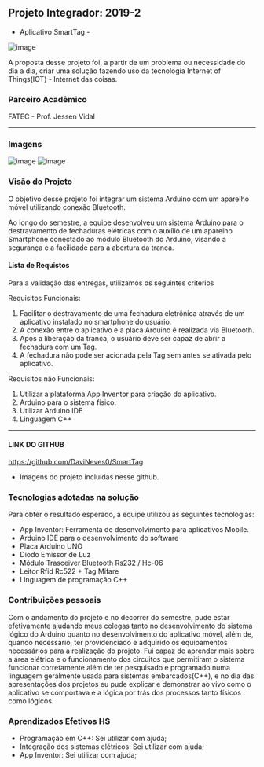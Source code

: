 ﻿
## Projeto Integrador: 2019-2
- Aplicativo SmartTag -


![image](https://user-images.githubusercontent.com/56441411/138635198-e4ba4348-bcf0-4467-913a-71d53a8a7375.png)

A proposta desse projeto foi, a partir de um problema ou necessidade do dia a dia, criar uma solução fazendo uso da tecnologia Internet of Things(IOT) - Internet das coisas.


### Parceiro Acadêmico
FATEC - Prof. Jessen Vidal

***
### Imagens
![image](https://user-images.githubusercontent.com/56441411/138635766-661155a8-bc3a-4c16-94d5-787fddf84141.png)
![image](https://user-images.githubusercontent.com/56441411/138635776-b723e292-ae8c-4dbc-95b6-26ae94e6458f.png)

### Visão do Projeto
O objetivo desse projeto foi integrar um sistema Arduino com um aparelho móvel utilizando conexão Bluetooth.

Ao longo do semestre, a equipe desenvolveu um sistema Arduino para o destravamento de fechaduras elétricas com o auxílio de um aparelho Smartphone conectado ao módulo Bluetooth do Arduino, visando a segurança e a facilidade para a abertura da tranca. 

#### Lista de Requistos 
Para a validação das entregas, utilizamos os seguintes criterios 

Requisitos Funcionais: 

1.	Facilitar o destravamento de uma fechadura eletrônica através de um aplicativo instalado no smartphone do usuário.
2.	A conexão entre o aplicativo e a placa Arduino é realizada via Bluetooth. 
3.	Após a liberação da tranca, o usuário deve ser capaz de abrir a fechadura com um Tag.
4.	A fechadura não pode ser acionada pela Tag sem antes se ativada pelo aplicativo.



Requisitos não Funcionais:

1.	Utilizar a plataforma App Inventor para criação do aplicativo.
2.	Arduino para o sistema físico.
3.	Utilizar Arduino IDE
4. 	Linguagem C++

***

#### LINK DO GITHUB
https://github.com/DaviNeves0/SmartTag

- Imagens do projeto incluídas nesse github.


### Tecnologias adotadas na solução

Para obter o resultado esperado, a equipe utilizou as seguintes tecnologias:

- App Inventor: Ferramenta de desenvolvimento para aplicativos Mobile.
- Arduino IDE para o desenvolvimento do software
- Placa Arduino UNO
- Diodo Emissor de Luz
- Módulo Trasceiver Bluetooth Rs232 / Hc-06
- Leitor Rfid Rc522 + Tag Mifare
- Linguagem de programação C++


### Contribuições pessoais


Com o andamento do projeto e no decorrer do semestre, pude estar efetivamente ajudando meus colegas tanto no desenvolvimento do sistema lógico do Arduino quanto no desenvolvimento do aplicativo móvel, além de, quando necessário, ter providenciado e adquirido os equipamentos necessários para a realização do projeto. Fui capaz de aprender mais sobre a área elétrica e o funcionamento dos circuitos que permitiram o sistema funcionar corretamente além de ter pesquisado e programado numa linguagem geralmente usada para sistemas embarcados(C++), e no dia das apresentações dos projetos eu pude explicar e demonstrar ao vivo como o aplicativo se comportava e a lógica por trás dos processos tanto físicos como lógicos. 

### Aprendizados Efetivos HS

- Programação em C++: Sei utilizar com ajuda;
- Integração dos sistemas elétricos: Sei utilizar com ajuda;
- App Inventor: Sei utilizar com ajuda;
	
```

